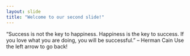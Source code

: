 ```yaml
---
layout: slide
title: "Welcome to our second slide!"
---
```

“Success is not the key to happiness. Happiness is the key to success. If you love what you are doing, you will be successful.”
– Herman Cain
Use the left arrow to go back!
